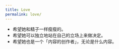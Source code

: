 ```yaml
---
title: Love
permalink: love/
---
```


- 希望她和精子一样瘦瘦的。
- 希望她可以独立地站在自己的立场上来做决定。
- 希望她也是一个「内容的创作者」，无论是什么内容。

